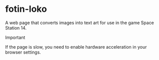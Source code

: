 # fotin-loko
A web page that converts images into text art for use in the game Space Station 14.

> [!IMPORTANT]
> If the page is slow, you need to enable hardware acceleration in your browser settings.